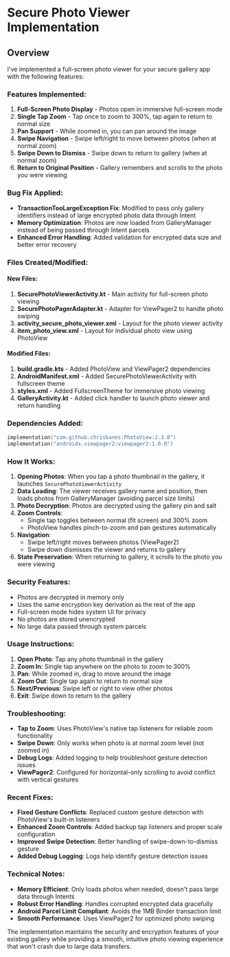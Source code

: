 # Secure Photo Viewer Implementation

## Overview
I've implemented a full-screen photo viewer for your secure gallery app with the following features:

### Features Implemented:
1. **Full-Screen Photo Display** - Photos open in immersive full-screen mode
2. **Single Tap Zoom** - Tap once to zoom to 300%, tap again to return to normal size
3. **Pan Support** - While zoomed in, you can pan around the image
4. **Swipe Navigation** - Swipe left/right to move between photos (when at normal zoom)
5. **Swipe Down to Dismiss** - Swipe down to return to gallery (when at normal zoom)
6. **Return to Original Position** - Gallery remembers and scrolls to the photo you were viewing

### Bug Fix Applied:
- **TransactionTooLargeException Fix**: Modified to pass only gallery identifiers instead of large encrypted photo data through Intent
- **Memory Optimization**: Photos are now loaded from GalleryManager instead of being passed through Intent parcels
- **Enhanced Error Handling**: Added validation for encrypted data size and better error recovery

### Files Created/Modified:

#### New Files:
1. **SecurePhotoViewerActivity.kt** - Main activity for full-screen photo viewing
2. **SecurePhotoPagerAdapter.kt** - Adapter for ViewPager2 to handle photo swiping
3. **activity_secure_photo_viewer.xml** - Layout for the photo viewer activity
4. **item_photo_view.xml** - Layout for individual photo view using PhotoView

#### Modified Files:
1. **build.gradle.kts** - Added PhotoView and ViewPager2 dependencies
2. **AndroidManifest.xml** - Added SecurePhotoViewerActivity with fullscreen theme
3. **styles.xml** - Added FullscreenTheme for immersive photo viewing
4. **GalleryActivity.kt** - Added click handler to launch photo viewer and return handling

### Dependencies Added:
```kotlin
implementation("com.github.chrisbanes:PhotoView:2.3.0")
implementation("androidx.viewpager2:viewpager2:1.0.0")
```

### How It Works:

1. **Opening Photos**: When you tap a photo thumbnail in the gallery, it launches `SecurePhotoViewerActivity`
2. **Data Loading**: The viewer receives gallery name and position, then loads photos from GalleryManager (avoiding parcel size limits)
3. **Photo Decryption**: Photos are decrypted using the gallery pin and salt
4. **Zoom Controls**: 
   - Single tap toggles between normal (fit screen) and 300% zoom
   - PhotoView handles pinch-to-zoom and pan gestures automatically
5. **Navigation**:
   - Swipe left/right moves between photos (ViewPager2)
   - Swipe down dismisses the viewer and returns to gallery
6. **State Preservation**: When returning to gallery, it scrolls to the photo you were viewing

### Security Features:
- Photos are decrypted in memory only
- Uses the same encryption key derivation as the rest of the app
- Full-screen mode hides system UI for privacy
- No photos are stored unencrypted
- No large data passed through system parcels

### Usage Instructions:
1. **Open Photo**: Tap any photo thumbnail in the gallery
2. **Zoom In**: Single tap anywhere on the photo to zoom to 300%
3. **Pan**: While zoomed in, drag to move around the image
4. **Zoom Out**: Single tap again to return to normal size
5. **Next/Previous**: Swipe left or right to view other photos
6. **Exit**: Swipe down to return to the gallery

### Troubleshooting:
- **Tap to Zoom**: Uses PhotoView's native tap listeners for reliable zoom functionality
- **Swipe Down**: Only works when photo is at normal zoom level (not zoomed in)
- **Debug Logs**: Added logging to help troubleshoot gesture detection issues
- **ViewPager2**: Configured for horizontal-only scrolling to avoid conflict with vertical gestures

### Recent Fixes:
- **Fixed Gesture Conflicts**: Replaced custom gesture detection with PhotoView's built-in listeners
- **Enhanced Zoom Controls**: Added backup tap listeners and proper scale configuration
- **Improved Swipe Detection**: Better handling of swipe-down-to-dismiss gesture
- **Added Debug Logging**: Logs help identify gesture detection issues

### Technical Notes:
- **Memory Efficient**: Only loads photos when needed, doesn't pass large data through Intents
- **Robust Error Handling**: Handles corrupted encrypted data gracefully
- **Android Parcel Limit Compliant**: Avoids the 1MB Binder transaction limit
- **Smooth Performance**: Uses ViewPager2 for optimized photo swiping

The implementation maintains the security and encryption features of your existing gallery while providing a smooth, intuitive photo viewing experience that won't crash due to large data transfers.
